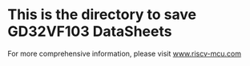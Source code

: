 
# This is the directory to save GD32VF103 DataSheets

For more comprehensive information, please visit www.riscv-mcu.com
